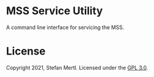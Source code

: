 # MSS Service Utility

A command line interface for servicing the MSS.

# License
Copyright 2021, Stefan Mertl.
Licensed under the [GPL 3.0](https://www.gnu.org/licenses/gpl-3.0.en.html).
